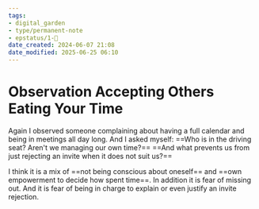 ```yaml
---
tags: 
- digital_garden
- type/permanent-note
- epstatus/1-🌱
date_created: 2024-06-07 21:08
date_modified: 2025-06-25 06:10
---
```

# Observation Accepting Others Eating Your Time

Again I observed someone complaining about having a full calendar and being in meetings all day long. And I asked myself: ==Who is in the driving seat? Aren't we managing our own time?== ==And what prevents us from just rejecting an invite when it does not suit us?==

I think it is a mix of ==not being conscious about oneself== and ==own empowerment to decide how spent time==. In addition it is fear of missing out. And it is fear of being in charge to explain or even justify an invite rejection. 